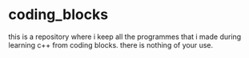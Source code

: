 # coding_blocks
this is a repository where i keep all the programmes that i made during learning c++ from coding blocks.
there is nothing of your use.
